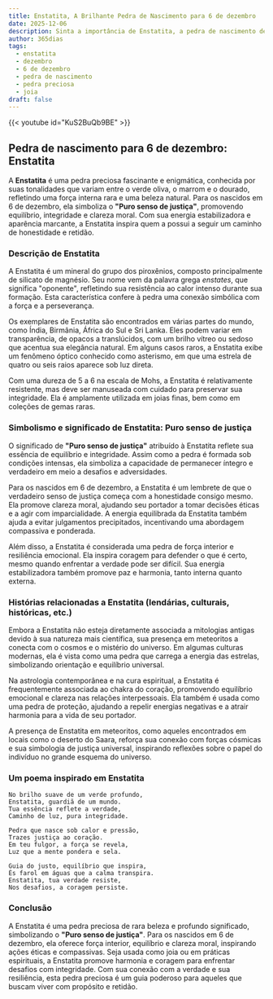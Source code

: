 ```yaml
---
title: Enstatita, A Brilhante Pedra de Nascimento para 6 de dezembro
date: 2025-12-06
description: Sinta a importância de Enstatita, a pedra de nascimento de 6 de dezembro que simboliza Puro senso de justiça. Deixe que sua beleza e significado iluminem seu dia.
author: 365dias
tags:
  - enstatita
  - dezembro
  - 6 de dezembro
  - pedra de nascimento
  - pedra preciosa
  - joia
draft: false
---
```


{{< youtube id="KuS2BuQb9BE" >}}

## Pedra de nascimento para 6 de dezembro: Enstatita

A **Enstatita** é uma pedra preciosa fascinante e enigmática, conhecida por suas tonalidades que variam entre o verde oliva, o marrom e o dourado, refletindo uma força interna rara e uma beleza natural. Para os nascidos em 6 de dezembro, ela simboliza o **"Puro senso de justiça"**, promovendo equilíbrio, integridade e clareza moral. Com sua energia estabilizadora e aparência marcante, a Enstatita inspira quem a possui a seguir um caminho de honestidade e retidão.

### Descrição de Enstatita

A Enstatita é um mineral do grupo dos piroxênios, composto principalmente de silicato de magnésio. Seu nome vem da palavra grega _enstates_, que significa "oponente", refletindo sua resistência ao calor intenso durante sua formação. Esta característica confere à pedra uma conexão simbólica com a força e a perseverança.

Os exemplares de Enstatita são encontrados em várias partes do mundo, como Índia, Birmânia, África do Sul e Sri Lanka. Eles podem variar em transparência, de opacos a translúcidos, com um brilho vítreo ou sedoso que acentua sua elegância natural. Em alguns casos raros, a Enstatita exibe um fenômeno óptico conhecido como asterismo, em que uma estrela de quatro ou seis raios aparece sob luz direta.

Com uma dureza de 5 a 6 na escala de Mohs, a Enstatita é relativamente resistente, mas deve ser manuseada com cuidado para preservar sua integridade. Ela é amplamente utilizada em joias finas, bem como em coleções de gemas raras.

### Simbolismo e significado de Enstatita: Puro senso de justiça

O significado de **"Puro senso de justiça"** atribuído à Enstatita reflete sua essência de equilíbrio e integridade. Assim como a pedra é formada sob condições intensas, ela simboliza a capacidade de permanecer íntegro e verdadeiro em meio a desafios e adversidades.

Para os nascidos em 6 de dezembro, a Enstatita é um lembrete de que o verdadeiro senso de justiça começa com a honestidade consigo mesmo. Ela promove clareza moral, ajudando seu portador a tomar decisões éticas e a agir com imparcialidade. A energia equilibrada da Enstatita também ajuda a evitar julgamentos precipitados, incentivando uma abordagem compassiva e ponderada.

Além disso, a Enstatita é considerada uma pedra de força interior e resiliência emocional. Ela inspira coragem para defender o que é certo, mesmo quando enfrentar a verdade pode ser difícil. Sua energia estabilizadora também promove paz e harmonia, tanto interna quanto externa.

### Histórias relacionadas a Enstatita (lendárias, culturais, históricas, etc.)

Embora a Enstatita não esteja diretamente associada a mitologias antigas devido à sua natureza mais científica, sua presença em meteoritos a conecta com o cosmos e o mistério do universo. Em algumas culturas modernas, ela é vista como uma pedra que carrega a energia das estrelas, simbolizando orientação e equilíbrio universal.

Na astrologia contemporânea e na cura espiritual, a Enstatita é frequentemente associada ao chakra do coração, promovendo equilíbrio emocional e clareza nas relações interpessoais. Ela também é usada como uma pedra de proteção, ajudando a repelir energias negativas e a atrair harmonia para a vida de seu portador.

A presença de Enstatita em meteoritos, como aqueles encontrados em locais como o deserto do Saara, reforça sua conexão com forças cósmicas e sua simbologia de justiça universal, inspirando reflexões sobre o papel do indivíduo no grande esquema do universo.

### Um poema inspirado em Enstatita

```
No brilho suave de um verde profundo,  
Enstatita, guardiã de um mundo.  
Tua essência reflete a verdade,  
Caminho de luz, pura integridade.  

Pedra que nasce sob calor e pressão,  
Trazes justiça ao coração.  
Em teu fulgor, a força se revela,  
Luz que a mente pondera e sela.  

Guia do justo, equilíbrio que inspira,  
És farol em águas que a calma transpira.  
Enstatita, tua verdade resiste,  
Nos desafios, a coragem persiste.
```

### Conclusão

A Enstatita é uma pedra preciosa de rara beleza e profundo significado, simbolizando o **"Puro senso de justiça"**. Para os nascidos em 6 de dezembro, ela oferece força interior, equilíbrio e clareza moral, inspirando ações éticas e compassivas. Seja usada como joia ou em práticas espirituais, a Enstatita promove harmonia e coragem para enfrentar desafios com integridade. Com sua conexão com a verdade e sua resiliência, esta pedra preciosa é um guia poderoso para aqueles que buscam viver com propósito e retidão.